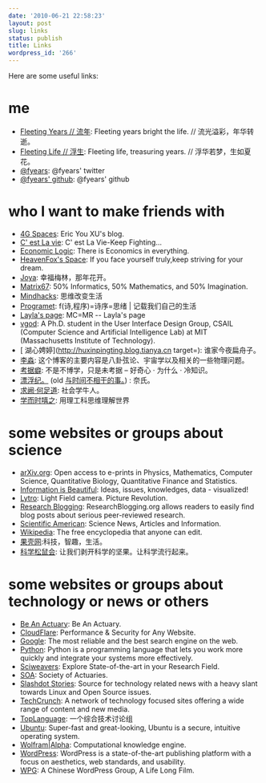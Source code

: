 ```yaml
---
date: '2010-06-21 22:58:23'
layout: post
slug: links
status: publish
title: Links
wordpress_id: '266'
---
```


Here are some useful links:

# me
- [ Fleeting Years // 流年](http://www.fyears.org/): Fleeting years bright the life. // 流光溢彩，年华转逝。
- [ Fleeting Life // 浮生](http://life.fyears.org/): Fleeting life, treasuring years. // 浮华若梦，生如夏花。
- [ @fyears](https://twitter.com/fyears): @fyears' twitter
- [ @fyears' github](https://github.com/fyears): @fyears' github

# who I want to make friends with
- [ 4G Spaces](http://blog.youxu.info/): Eric You XU's blog.
- [C' est La vie](http://www.redswallowz.com/blog): C' est La Vie-Keep Fighting...
- [ Economic Logic](http://economiclogic.blogspot.com/): There is Economics in everything.
- [ HeavenFox's Space](http://blog.heavenfox.org/): If you face yourself truly,keep striving for your dream.
- [ Joya](http://blog.joya.im/): 幸福梅林，那年花开。
- [ Matrix67](http://www.matrix67.com/blog/): 50% Informatics, 50% Mathematics, and 50% Imagination.
- [ Mindhacks](http://mindhacks.cn/): 思维改变生活
- [ Programet](http://blog.programet.org/): f(诗,程序)=诗序=思绪 | 记载我们自己的生活
- [ Layla's page](http://www.sweet-layla.com/): MC=MR -- Layla's page
- [ vgod](http://blog.vgod.tw/): A Ph.D. student in the User Interface Design Group, CSAIL (Computer Science and Artificial Intelligence Lab) at MIT (Massachusetts Institute of Technology).
- [ 湖心娉婷](http://huxinpingting.blog.tianya.cn target=): 谁家今夜扁舟子。
- [ 李淼](http://limiao.net/): 这个博客的主要内容是八卦弦论、宇宙学以及相关的一些物理问题。
- [ 考据癖](http://localhost-8080.com/): 不是不博学，只是未考据 – 好奇心 · 为什么 · 冷知识。
- [ 漂浮纪。](http://nanabreeze.blogbus.com/) (old [与时间不相干的事。](http://nanabreeze.ycool.com/)) : 奈氏。
- [ 求阙·何足道](http://fangguanxin.blogbus.com/): 社会学牛人。
- [ 学而时嘻之](http://www.geekonomics10000.com): 用理工科思维理解世界

# some websites or groups about science
- [ arXiv.org](http://arxiv.org/): Open access to e-prints in Physics, Mathematics, Computer Science, Quantitative Biology, Quantitative Finance and Statistics.
- [ Information is Beautiful](http://www.informationisbeautiful.net/): Ideas, issues, knowledges, data - visualized!
- [ Lytro](http://www.lytro.com/): Light Field camera. Picture Revolution.
- [ Research Blogging](https://researchblogging.org/): ResearchBlogging.org allows readers to easily find blog posts about  serious peer-reviewed research.
- [ Scientific American](http://www.scientificamerican.com): Science News, Articles and Information.
- [ Wikipedia](http://en.wikipedia.org/wiki/Main_Page): The free encyclopedia that anyone can edit.
- [ 果壳网](http://www.guokr.com/):科技，智趣，生活。
- [ 科学松鼠会](http://songshuhui.net/): 让我们剥开科学的坚果。让科学流行起来。

# some websites or groups about technology or news or others
- [ Be An Actuary](http://www.beanactuary.org/): Be An Actuary.
- [ CloudFlare](https://www.cloudflare.com/): Performance & Security for Any Website.
- [ Google](https://www.google.com/): The most reliable and the best search engine  on the web.
- [ Python](http://python.org/): Python is a programming language that lets  you work more quickly and integrate your systems more effectively.
- [ Sciweavers](http://www.sciweavers.org): Explore State-of-the-art in your Research Field.
- [ SOA](http://www.soa.org/): Society of Actuaries.
- [ Slashdot Stories](http://slashdot.org/): Source for technology related news  with a heavy slant towards Linux and Open Source issues.
- [ TechCrunch](http://www.techcrunch.com/): A network of technology focused sites  offering a wide range of content and new media.
- [ TopLanguage](https://groups.google.com/group/pongba): 一个综合技术讨论组
- [ Ubuntu](http://www.ubuntu.com/): Super-fast and great-looking, Ubuntu is a  secure, intuitive operating system.
- [ Wolfram|Alpha](http://www.wolframalpha.com): Computational knowledge engine.
- [ WordPress](http://wordpress.org/): WordPress is a state-of-the-art  publishing platform with a focus on aesthetics, web standards, and  usability.
- [ WPG](http://wpg.im/):  A Chinese WordPress Group, A Life Long Film.


